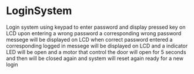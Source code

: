# LoginSystem
 Login system using keypad to enter password and display pressed key on LCD upon entering a wrong password a corresponding wrong password messege will be displayed on LCD  when correct password entered a corresponding logged in messege will be displayed on LCD and a indicator LED will be open and a motor that control the door will open for 5 seconds and then will be closed again and system will reset again ready for a new login  
